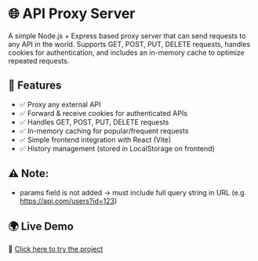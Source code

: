 # 🌐 API Proxy Server
A simple Node.js + Express based proxy server that can send requests to any API in the world.
Supports GET, POST, PUT, DELETE requests, handles cookies for authentication, and includes an in-memory cache to optimize repeated requests.

## 🚀 Features
- ✅ Proxy any external API
- ✅ Forward & receive cookies for authenticated APIs
- ✅ Handles GET, POST, PUT, DELETE requests
- ✅ In-memory caching for popular/frequent requests
- ✅ Simple frontend integration with React (Vite)
- ✅ History management (stored in LocalStorage on frontend)

## ⚠️ Note: 
- params field is not added → must include full query string in URL (e.g. https://api.com/users?id=123)

## 🌍 Live Demo  
🔗 [Click here to try the project](https://postman-lite-nfhf.vercel.app)
